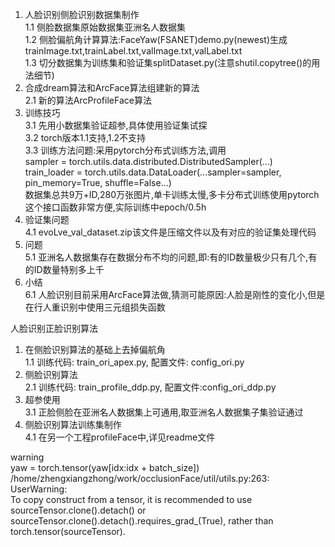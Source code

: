1. 人脸识别侧脸识别数据集制作  
1.1 侧脸数据集原始数据集亚洲名人数据集  
1.2 侧脸偏航角计算算法:FaceYaw(FSANET)demo.py(newest)生成trainImage.txt,trainLabel.txt,valImage.txt,valLabel.txt  
1.3 切分数据集为训练集和验证集splitDataset.py(注意shutil.copytree()的用法细节)  
2. 合成dream算法和ArcFace算法组建新的算法  
2.1 新的算法ArcProfileFace算法   
3. 训练技巧  
3.1 先用小数据集验证超参,具体使用验证集试探  
3.2 torch版本1.1支持,1.2不支持  
3.3 训练方法问题:采用pytorch分布式训练方法,调用  
    sampler = torch.utils.data.distributed.DistributedSampler(...)  
    train_loader = torch.utils.data.DataLoader(...sampler=sampler, pin_memory=True, shuffle=False...)    
    数据集总共9万+ID,280万张图片,单卡训练太慢,多卡分布式训练使用pytorch这个接口函数非常方便,实际训练中epoch/0.5h  
4. 验证集问题  
4.1 evoLve_val_dataset.zip该文件是压缩文件以及有对应的验证集处理代码  
5. 问题  
5.1 亚洲名人数据集存在数据分布不均的问题,即:有的ID数量极少只有几个,有的ID数量特别多上千  
6. 小结  
6.1 人脸识别目前采用ArcFace算法做,猜测可能原因:人脸是刚性的变化小,但是在行人重识别中使用三元组损失函数  

人脸识别正脸识别算法  
1. 在侧脸识别算法的基础上去掉偏航角  
1.1 训练代码: train_ori_apex.py, 配置文件: config_ori.py  
2. 侧脸识别算法  
2.1 训练代码: train_profile_ddp.py, 配置文件:config_ori_ddp.py  
3. 超参使用  
3.1 正脸侧脸在亚洲名人数据集上可通用,取亚洲名人数据集子集验证通过  
4. 侧脸识别算法训练集制作  
4.1 在另一个工程profileFace中,详见readme文件

  
warning  
yaw = torch.tensor(yaw[idx:idx + batch_size])
/home/zhengxiangzhong/work/occlusionFace/util/utils.py:263: UserWarning:   
To copy construct from a tensor, it is recommended to use sourceTensor.clone().detach() or   
sourceTensor.clone().detach().requires_grad_(True), rather than torch.tensor(sourceTensor).